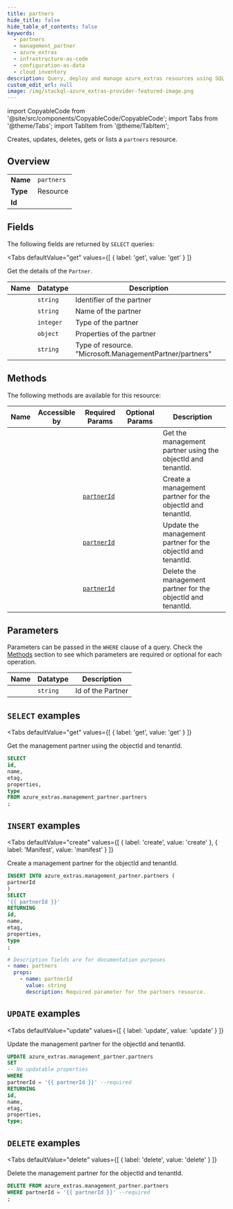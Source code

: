 ```yaml
--- 
title: partners
hide_title: false
hide_table_of_contents: false
keywords:
  - partners
  - management_partner
  - azure_extras
  - infrastructure-as-code
  - configuration-as-data
  - cloud inventory
description: Query, deploy and manage azure_extras resources using SQL
custom_edit_url: null
image: /img/stackql-azure_extras-provider-featured-image.png
---
```


import CopyableCode from '@site/src/components/CopyableCode/CopyableCode';
import Tabs from '@theme/Tabs';
import TabItem from '@theme/TabItem';

Creates, updates, deletes, gets or lists a <code>partners</code> resource.

## Overview
<table><tbody>
<tr><td><b>Name</b></td><td><code>partners</code></td></tr>
<tr><td><b>Type</b></td><td>Resource</td></tr>
<tr><td><b>Id</b></td><td><CopyableCode code="azure_extras.management_partner.partners" /></td></tr>
</tbody></table>

## Fields

The following fields are returned by `SELECT` queries:

<Tabs
    defaultValue="get"
    values={[
        { label: 'get', value: 'get' }
    ]}
>
<TabItem value="get">

Get the details of the `Partner`.

<table>
<thead>
    <tr>
    <th>Name</th>
    <th>Datatype</th>
    <th>Description</th>
    </tr>
</thead>
<tbody>
<tr>
    <td><CopyableCode code="id" /></td>
    <td><code>string</code></td>
    <td>Identifier of the partner</td>
</tr>
<tr>
    <td><CopyableCode code="name" /></td>
    <td><code>string</code></td>
    <td>Name of the partner</td>
</tr>
<tr>
    <td><CopyableCode code="etag" /></td>
    <td><code>integer</code></td>
    <td>Type of the partner</td>
</tr>
<tr>
    <td><CopyableCode code="properties" /></td>
    <td><code>object</code></td>
    <td>Properties of the partner</td>
</tr>
<tr>
    <td><CopyableCode code="type" /></td>
    <td><code>string</code></td>
    <td>Type of resource. "Microsoft.ManagementPartner/partners"</td>
</tr>
</tbody>
</table>
</TabItem>
</Tabs>

## Methods

The following methods are available for this resource:

<table>
<thead>
    <tr>
    <th>Name</th>
    <th>Accessible by</th>
    <th>Required Params</th>
    <th>Optional Params</th>
    <th>Description</th>
    </tr>
</thead>
<tbody>
<tr>
    <td><a href="#get"><CopyableCode code="get" /></a></td>
    <td><CopyableCode code="select" /></td>
    <td></td>
    <td></td>
    <td>Get the management partner using the objectId and tenantId.</td>
</tr>
<tr>
    <td><a href="#create"><CopyableCode code="create" /></a></td>
    <td><CopyableCode code="insert" /></td>
    <td><a href="#parameter-partnerId"><code>partnerId</code></a></td>
    <td></td>
    <td>Create a management partner for the objectId and tenantId.</td>
</tr>
<tr>
    <td><a href="#update"><CopyableCode code="update" /></a></td>
    <td><CopyableCode code="update" /></td>
    <td><a href="#parameter-partnerId"><code>partnerId</code></a></td>
    <td></td>
    <td>Update the management partner for the objectId and tenantId.</td>
</tr>
<tr>
    <td><a href="#delete"><CopyableCode code="delete" /></a></td>
    <td><CopyableCode code="delete" /></td>
    <td><a href="#parameter-partnerId"><code>partnerId</code></a></td>
    <td></td>
    <td>Delete the management partner for the objectId and tenantId.</td>
</tr>
</tbody>
</table>

## Parameters

Parameters can be passed in the `WHERE` clause of a query. Check the [Methods](#methods) section to see which parameters are required or optional for each operation.

<table>
<thead>
    <tr>
    <th>Name</th>
    <th>Datatype</th>
    <th>Description</th>
    </tr>
</thead>
<tbody>
<tr id="parameter-partnerId">
    <td><CopyableCode code="partnerId" /></td>
    <td><code>string</code></td>
    <td>Id of the Partner</td>
</tr>
</tbody>
</table>

## `SELECT` examples

<Tabs
    defaultValue="get"
    values={[
        { label: 'get', value: 'get' }
    ]}
>
<TabItem value="get">

Get the management partner using the objectId and tenantId.

```sql
SELECT
id,
name,
etag,
properties,
type
FROM azure_extras.management_partner.partners
;
```
</TabItem>
</Tabs>


## `INSERT` examples

<Tabs
    defaultValue="create"
    values={[
        { label: 'create', value: 'create' },
        { label: 'Manifest', value: 'manifest' }
    ]}
>
<TabItem value="create">

Create a management partner for the objectId and tenantId.

```sql
INSERT INTO azure_extras.management_partner.partners (
partnerId
)
SELECT 
'{{ partnerId }}'
RETURNING
id,
name,
etag,
properties,
type
;
```
</TabItem>
<TabItem value="manifest">

```yaml
# Description fields are for documentation purposes
- name: partners
  props:
    - name: partnerId
      value: string
      description: Required parameter for the partners resource.
```
</TabItem>
</Tabs>


## `UPDATE` examples

<Tabs
    defaultValue="update"
    values={[
        { label: 'update', value: 'update' }
    ]}
>
<TabItem value="update">

Update the management partner for the objectId and tenantId.

```sql
UPDATE azure_extras.management_partner.partners
SET 
-- No updatable properties
WHERE 
partnerId = '{{ partnerId }}' --required
RETURNING
id,
name,
etag,
properties,
type;
```
</TabItem>
</Tabs>


## `DELETE` examples

<Tabs
    defaultValue="delete"
    values={[
        { label: 'delete', value: 'delete' }
    ]}
>
<TabItem value="delete">

Delete the management partner for the objectId and tenantId.

```sql
DELETE FROM azure_extras.management_partner.partners
WHERE partnerId = '{{ partnerId }}' --required
;
```
</TabItem>
</Tabs>
